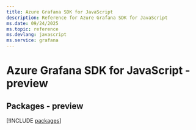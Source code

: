 ```yaml
---
title: Azure Grafana SDK for JavaScript
description: Reference for Azure Grafana SDK for JavaScript
ms.date: 09/24/2025
ms.topic: reference
ms.devlang: javascript
ms.service: grafana
---
```

# Azure Grafana SDK for JavaScript - preview
## Packages - preview
[!INCLUDE [packages](grafana-index.md)]